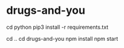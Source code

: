 # drugs-and-you



cd python
pip3 install -r requirements.txt

cd ..
cd drugs-and-you
npm install
npm start